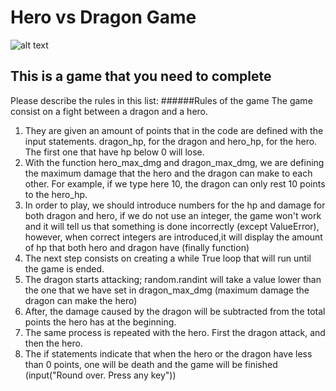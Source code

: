 # Hero vs Dragon Game

![alt text](https://cinemasiren.com/wp-content/uploads/2014/06/Viking-vs-Dragon.jpg "Mighty Hero vs Evil Dragon")

## This is a game that you need to complete

Please describe the rules in this list:
######Rules of the game
The game consist on a fight between a dragon and a hero. 
1. They are given an amount of  points that in the code are defined with the input statements. dragon_hp, for the dragon and hero_hp, for the hero. The first one that have hp below 0 will lose.
2. With the function hero_max_dmg and dragon_max_dmg, we are defining the maximum damage that the hero and the dragon can make to each other. For example, if we type here 10, the dragon can only rest 10 points to the hero_hp.
3. In order to play, we should introduce numbers for the hp and damage for both dragon and hero, if we do not use an integer, the game won't work and it will tell us that something is done incorrectly (except ValueError), however, when correct integers are introduced,it will display the amount of hp that both hero and dragon have (finally function) 
4. The next step consists on creating a while True loop that will run until the game is ended.
5. The dragon starts attacking; random.randint will take a value lower than the one that we have set in dragon_max_dmg (maximum damage the dragon can make the hero)
6. After, the damage caused by the dragon will be subtracted from the total points the hero has at the beginning.
7. The same process is repeated with the hero. First the dragon attack, and then the hero.
8. The if statements indicate that when the hero or the dragon have less than 0 points, one will be death and the game will be finished (input("Round over. Press any key"))

